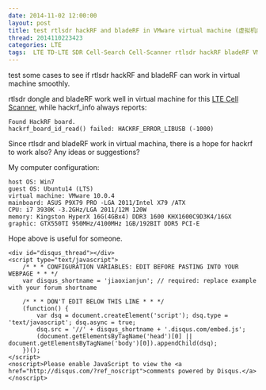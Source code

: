 ```yaml
---
date: 2014-11-02 12:00:00
layout: post
title: test rtlsdr hackRF and bladeRF in VMware virtual machine (虚拟机内使用软件无线电)
thread: 2014110223423
categories: LTE
tags:  LTE TD-LTE SDR Cell-Search Cell-Scanner rtlsdr hackRF bladeRF VMware Virtual-Machine
---
```


test some cases to see if rtlsdr hackRF and bladeRF can work in virtual machine smoothly.

rtlsdr dongle and bladeRF work well in virtual machine for this [LTE Cell Scanner](https://github.com/JiaoXianjun/LTE-Cell-Scanner), 
while hackrf_info always reports:

    Found HackRF board.
    hackrf_board_id_read() failed: HACKRF_ERROR_LIBUSB (-1000)

Since rtlsdr and bladeRF work in virtual machina, there is a hope for hackrf to work also? Any ideas or suggestions?

My computer configuration:

    host OS: Win7
    guest OS: Ubuntu14 (LTS)
    virtual machine: VMware 10.0.4
    mainboard: ASUS P9X79 PRO -LGA 2011/Intel X79 /ATX
    CPU: i7 3930K -3.2GHz/LGA 2011/12M 120W
    memory: Kingston HyperX 16G(4GBx4) DDR3 1600 KHX1600C9D3K4/16GX
    graphic: GTX550TI 950MHz/4100MHz 1GB/192BIT DDR5 PCI-E

Hope above is useful for someone.

    <div id="disqus_thread"></div>
    <script type="text/javascript">
        /* * * CONFIGURATION VARIABLES: EDIT BEFORE PASTING INTO YOUR WEBPAGE * * */
        var disqus_shortname = 'jiaoxianjun'; // required: replace example with your forum shortname

        /* * * DON'T EDIT BELOW THIS LINE * * */
        (function() {
            var dsq = document.createElement('script'); dsq.type = 'text/javascript'; dsq.async = true;
            dsq.src = '//' + disqus_shortname + '.disqus.com/embed.js';
            (document.getElementsByTagName('head')[0] || document.getElementsByTagName('body')[0]).appendChild(dsq);
        })();
    </script>
    <noscript>Please enable JavaScript to view the <a href="http://disqus.com/?ref_noscript">comments powered by Disqus.</a></noscript>
    
